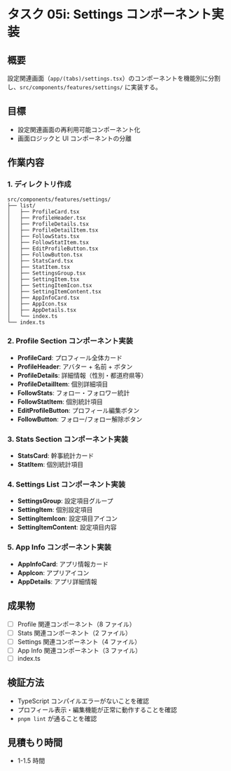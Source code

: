 # タスク 05i: Settings コンポーネント実装

## 概要

設定関連画面（`app/(tabs)/settings.tsx`）のコンポーネントを機能別に分割し、`src/components/features/settings/` に実装する。

## 目標

- 設定関連画面の再利用可能コンポーネント化
- 画面ロジックと UI コンポーネントの分離

## 作業内容

### 1. ディレクトリ作成

```
src/components/features/settings/
├── list/
│   ├── ProfileCard.tsx
│   ├── ProfileHeader.tsx
│   ├── ProfileDetails.tsx
│   ├── ProfileDetailItem.tsx
│   ├── FollowStats.tsx
│   ├── FollowStatItem.tsx
│   ├── EditProfileButton.tsx
│   ├── FollowButton.tsx
│   ├── StatsCard.tsx
│   ├── StatItem.tsx
│   ├── SettingsGroup.tsx
│   ├── SettingItem.tsx
│   ├── SettingItemIcon.tsx
│   ├── SettingItemContent.tsx
│   ├── AppInfoCard.tsx
│   ├── AppIcon.tsx
│   ├── AppDetails.tsx
│   └── index.ts
└── index.ts
```

### 2. Profile Section コンポーネント実装

- **ProfileCard**: プロフィール全体カード
- **ProfileHeader**: アバター + 名前 + ボタン
- **ProfileDetails**: 詳細情報（性別・都道府県等）
- **ProfileDetailItem**: 個別詳細項目
- **FollowStats**: フォロー・フォロワー統計
- **FollowStatItem**: 個別統計項目
- **EditProfileButton**: プロフィール編集ボタン
- **FollowButton**: フォロー/フォロー解除ボタン

### 3. Stats Section コンポーネント実装

- **StatsCard**: 幹事統計カード
- **StatItem**: 個別統計項目

### 4. Settings List コンポーネント実装

- **SettingsGroup**: 設定項目グループ
- **SettingItem**: 個別設定項目
- **SettingItemIcon**: 設定項目アイコン
- **SettingItemContent**: 設定項目内容

### 5. App Info コンポーネント実装

- **AppInfoCard**: アプリ情報カード
- **AppIcon**: アプリアイコン
- **AppDetails**: アプリ詳細情報

## 成果物

- [ ] Profile 関連コンポーネント（8 ファイル）
- [ ] Stats 関連コンポーネント（2 ファイル）
- [ ] Settings 関連コンポーネント（4 ファイル）
- [ ] App Info 関連コンポーネント（3 ファイル）
- [ ] index.ts

## 検証方法

- TypeScript コンパイルエラーがないことを確認
- プロフィール表示・編集機能が正常に動作することを確認
- `pnpm lint` が通ることを確認

## 見積もり時間

- 1-1.5 時間
